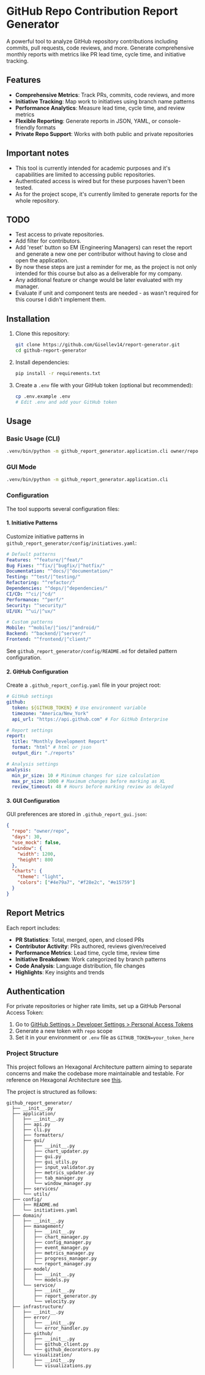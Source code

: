 # GitHub Repo Contribution Report Generator

A powerful tool to analyze GitHub repository contributions including commits, pull requests, code reviews, and more. Generate comprehensive monthly reports with metrics like PR lead time, cycle time, and initiative tracking.

## Features

- **Comprehensive Metrics**: Track PRs, commits, code reviews, and more
- **Initiative Tracking**: Map work to initiatives using branch name patterns
- **Performance Analytics**: Measure lead time, cycle time, and review metrics
- **Flexible Reporting**: Generate reports in JSON, YAML, or console-friendly formats
- **Private Repo Support**: Works with both public and private repositories

## Important notes

- This tool is currently intended for academic purposes and it's capabilities are limited to accessing public repositories.
- Authenticated access is wired but for these purposes haven't been tested.
- As for the project scope, it's currently limited to generate reports for the whole repository.

## TODO

- Test access to private repositories.
- Add filter for contributors.
- Add 'reset' button so EM (Engineering Managers) can reset the report and generate a new one per contributor without having to close and open the application.
- By now these steps are just a reminder for me, as the project is not only intended for this course but also as a deliverable for my company.
- Any additional feature or change would be later evaluated with my manager.
- Evaluate if unit and component tests are needed - as wasn't required for this course I didn't implement them.

## Installation

1. Clone this repository:

   ```bash
   git clone https://github.com/Gisellev14/report-generator.git
   cd github-report-generator
   ```

2. Install dependencies:

   ```bash
   pip install -r requirements.txt
   ```

3. Create a `.env` file with your GitHub token (optional but recommended):
   ```bash
   cp .env.example .env
   # Edit .env and add your GitHub token
   ```

## Usage

### Basic Usage (CLI)

```bash
.venv/bin/python -m github_report_generator.application.cli owner/repo
```

### GUI Mode

```bash
.venv/bin/python -m github_report_generator.application.cli
```

### Configuration

The tool supports several configuration files:

#### 1. Initiative Patterns

Customize initiative patterns in `github_report_generator/config/initiatives.yaml`:

```yaml
# Default patterns
Features: "^feature/|^feat/"
Bug Fixes: "^fix/|^bugfix/|^hotfix/"
Documentation: "^docs/|^documentation/"
Testing: "^test/|^testing/"
Refactoring: "^refactor/"
Dependencies: "^deps/|^dependencies/"
CI/CD: "^ci/|^cd/"
Performance: "^perf/"
Security: "^security/"
UI/UX: "^ui/|^ux/"

# Custom patterns
Mobile: "^mobile/|^ios/|^android/"
Backend: "^backend/|^server/"
Frontend: "^frontend/|^client/"
```

See `github_report_generator/config/README.md` for detailed pattern configuration.

#### 2. GitHub Configuration

Create a `.github_report_config.yaml` file in your project root:

```yaml
# GitHub settings
github:
  token: ${GITHUB_TOKEN} # Use environment variable
  timezone: "America/New_York"
  api_url: "https://api.github.com" # For GitHub Enterprise

# Report settings
report:
  title: "Monthly Development Report"
  format: "html" # html or json
  output_dir: "./reports"

# Analysis settings
analysis:
  min_pr_size: 10 # Minimum changes for size calculation
  max_pr_size: 1000 # Maximum changes before marking as XL
  review_timeout: 48 # Hours before marking review as delayed
```

#### 3. GUI Configuration

GUI preferences are stored in `.github_report_gui.json`:

```json
{
  "repo": "owner/repo",
  "days": 30,
  "use_mock": false,
  "window": {
    "width": 1200,
    "height": 800
  },
  "charts": {
    "theme": "light",
    "colors": ["#4e79a7", "#f28e2c", "#e15759"]
  }
}
```

## Report Metrics

Each report includes:

- **PR Statistics**: Total, merged, open, and closed PRs
- **Contributor Activity**: PRs authored, reviews given/received
- **Performance Metrics**: Lead time, cycle time, review time
- **Initiative Breakdown**: Work categorized by branch patterns
- **Code Analysis**: Language distribution, file changes
- **Highlights**: Key insights and trends

## Authentication

For private repositories or higher rate limits, set up a GitHub Personal Access Token:

1. Go to [GitHub Settings > Developer Settings > Personal Access Tokens](https://github.com/settings/tokens)
2. Generate a new token with `repo` scope
3. Set it in your environment or `.env` file as `GITHUB_TOKEN=your_token_here`

### Project Structure

This project follows an Hexagonal Architecture pattern aiming to separate concerns and make the codebase more maintainable and testable.
For reference on Hexagonal Architecture see [this](https://vaadin.com/blog/ddd-part-3-domain-driven-design-and-the-hexagonal-architecture).

The project is structured as follows:

```
github_report_generator/
  ├── __init__.py
  ├── application/
  │   ├── __init__.py
  │   ├── api.py
  │   ├── cli.py
  │   ├── formatters/
  │   ├── gui/
  │   │   ├── __init__.py
  │   │   ├── chart_updater.py
  │   │   ├── gui.py
  │   │   ├── gui_utils.py
  │   │   ├── input_validator.py
  │   │   ├── metrics_updater.py
  │   │   ├── tab_manager.py
  │   │   └── window_manager.py
  │   ├── services/
  │   └── utils/
  ├── config/
  │   ├── README.md
  │   └── initiatives.yaml
  ├── domain/
  │   ├── __init__.py
  │   ├── management/
  │   │   ├── __init__.py
  │   │   ├── chart_manager.py
  │   │   ├── config_manager.py
  │   │   ├── event_manager.py
  │   │   ├── metrics_manager.py
  │   │   ├── progress_manager.py
  │   │   └── report_manager.py
  │   ├── model/
  │   │   ├── __init__.py
  │   │   └── models.py
  │   └── service/
  │       ├── __init__.py
  │       ├── report_generator.py
  │       └── velocity.py
  ├── infrastructure/
  │   ├── __init__.py
  │   ├── error/
  │   │   ├── __init__.py
  │   │   └── error_handler.py
  │   ├── github/
  │   │   ├── __init__.py
  │   │   ├── github_client.py
  │   │   └── github_decorators.py
  │   └── visualization/
  │       ├── __init__.py
  │       └── visualizations.py
```
